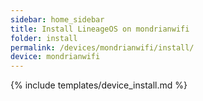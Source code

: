 ```yaml
---
sidebar: home_sidebar
title: Install LineageOS on mondrianwifi
folder: install
permalink: /devices/mondrianwifi/install/
device: mondrianwifi
---
```

{% include templates/device_install.md %}
